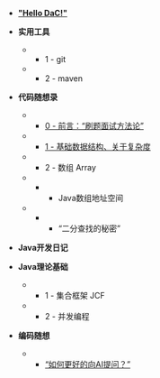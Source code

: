 <!-- docs/_sidebar.md -->


* [**"Hello DaC!"**](/)

* **实用工具** <!-- 本地目录：docs/repo/01-tool -->
    
    * * 1 - git
    * * 2 - maven


* **代码随想录** <!-- 本地目录：docs/repo/02-java-datastructure -->

    * * [0 - 前言：“刷题面试方法论”](/repo/java-datastructure/0-刷题面试方法论.md)
    * * [1 - 基础数据结构、关于复杂度](/repo/02-java-datastructure/1-基础数据结构、关于复杂度.md)

    * * 2 - 数组 Array
    * * * Java数组地址空间
    * * * “二分查找的秘密”


* **Java开发日记** <!-- 本地目录：docs/repo/03-java-project -->



* **Java理论基础** <!-- 本地目录：docs/repo/04-java-theory -->
    * * 1 - 集合框架 JCF
    * * 2 - 并发编程


* **编码随想** <!-- 本地目录：docs/repo/05-idea -->
    
    * * [“如何更好的向AI提问？”](/repo/05-idea/1-如何更好的向AI提问？.md)









<!-- 单级目录规则：只需要维护一个总体的侧栏，这样不想显示的内容就不会被显示出来 -->
<!-- 重点是：内容， 呈现方式是次次要的，跑通了就已经很好了噢！ -->
<!-- 但是有没有一个插件可以自动化的管理侧边的边栏呢？ -->
